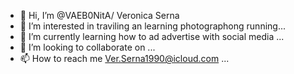 - 👋 Hi, I’m @VAEB0NitA/ Veronica Serna 
- 👀 I’m interested in traviling an learning photographong running...
- 🌱 I’m currently learning how to ad advertise with social media  ...
- 💞️ I’m looking to collaborate on ...
- 📫 How to reach me Ver.Serna1990@icloud.com ...

<!---
VAEB0NitA/VAEB0NitA is a ✨ special ✨ repository because its `README.md` (this file) appears on your GitHub profile.
You can click the Preview link to take a look at your 
